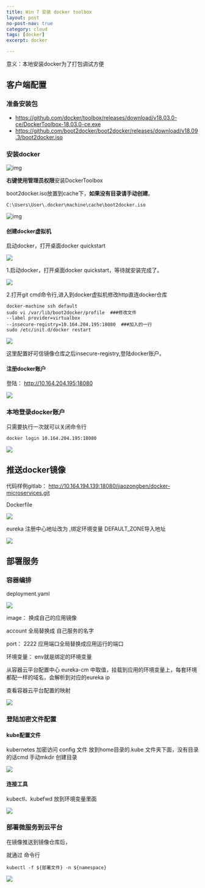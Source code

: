 ```yaml
---
title: Win 7 安装 docker toolbox
layout: post
no-post-nav: true
category: cloud
tags: [docker]
excerpt: docker

---
```




意义：本地安装docker为了打包调试方便

## 客户端配置

### 准备安装包

- https://github.com/docker/toolbox/releases/download/v18.03.0-ce/DockerToolbox-18.03.0-ce.exe
- https://github.com/boot2docker/boot2docker/releases/download/v18.09.3/boot2docker.iso

### 安装docker

![img](http://jiaozongben.github.io/assets/images/cloud/admin_install_dockertoolbox.png)

**右键使用管理员权限**安装DockerToolbox

boot2docker.iso放置到cache下，**如果没有目录请手动创建**。

```
C:\Users\User\.docker\machine\cache\boot2docker.iso
```

![img](http://jiaozongben.github.io/assets/images/cloud/image_position.png)



#### 创建docker虚拟机

启动docker，打开桌面docker quickstart

![](https://jiaozongben.github.io/assets/images/cloud/docker_quickstart.png)

1.启动docker，打开桌面docker quickstart，等待就安装完成了。

![](http://jiaozongben.github.io/assets/images/cloud/docker_machine-quickstart.png)

2.打开git cmd命令行,进入到docker虚拟机修改http直连docker仓库

```shell
docker-machine ssh default
sudo vi /var/lib/boot2docker/profile  ###修改文件
--label provider=virtualbox
--insecure-registry=10.164.204.195:18080  ###加入的一行
sudo /etc/init.d/docker restart
```

![](http://jiaozongben.github.io/assets/images/cloud/docker_machineinsecure_registry.png)

这里配置好可信镜像仓库之后insecure-registry,登陆docker账户。

#### 注册docker账户

登陆： http://10.164.204.195:18080  

![](https://jiaozongben.github.io/assets/images/cloud/harbor_login.png)



### 本地登录docker账户

只需要执行一次就可以关闭命令行

```shell
docker login 10.164.204.195:18080
```

![](http://jiaozongben.github.io/assets/images/cloud/docker_login.png)





## 推送docker镜像

代码样例gitlab： http://10.164.194.139:18080/jiaozongben/docker-microservices.git

Dockerfile

![](http://jiaozongben.github.io/assets/images/cloud/dockerfile.png)

eureka 注册中心地址改为 ,绑定环境变量 DEFAULT_ZONE导入地址

![](httpS://jiaozongben.github.io/assets/images/cloud/eureka_config.png)

## 部署服务

### 容器编排

deployment.yaml

![](httpS://jiaozongben.github.io/assets/images/cloud/k8s_deployment.png)

image： 换成自己的应用镜像

account 全局替换成 自己服务的名字

port： 2222 应用端口全局替换成应用运行的端口

环境变量： env就是绑定的环境变量

从容器云平台配置中心 eureka-cm 中取值，挂载到应用的环境变量上，每套环境都配一样的域名，会解析到对应的eureka ip

查看容器云平台配置的映射

![](http://jiaozongben.github.io/assets/images/cloud/eureka_cm.png)

### 登陆加密文件配置

#### kube配置文件

kubernetes 加密访问 config 文件 放到home目录的.kube 文件夹下面，没有目录的话cmd 手动mkdir 创建目录

![](http://jiaozongben.github.io/assets/images/cloud/kube_config.png)

#### 连接工具

kubectl、kubefwd 放到环境变量里面

![](http://jiaozongben.github.io/assets/images/cloud/k8s_env_tools.png)

### 部署微服务到云平台

在镜像推送到镜像仓库后，

就通过 命令行 

```
kubectl -f ${部署文件} -n ${namespace}
```

![](http://jiaozongben.github.io/assets/images/cloud/kubectl_deploy.png)

